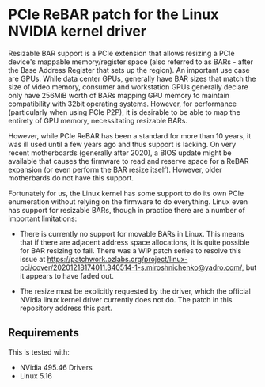 # PCIe ReBAR patch for the Linux NVIDIA kernel driver

Resizable BAR support is a PCIe extension that allows resizing a PCIe device's
mappable memory/register space (also referred to as BARs - after the Base
Address Register that sets up the region). An important use case are GPUs.
While data center GPUs, generally have BAR sizes that match the size of
video memory, consumer and workstation GPUs generally declare only have 256MiB worth
of BARs mapping GPU memory to maintain compatibility with 32bit operating systems.
However, for performance (particularly when using PCIe P2P), it is desirable to be
able to map the entirety of GPU memory, necessitating resizable BARs.

However, while PCIe ReBAR has been a standard for more than 10 years, it was ill
used until a few years ago and thus support is lacking. On very recent motherboards
(generally after 2020), a BIOS update might be available that causes the firmware
to read and reserve space for a ReBAR expansion (or even perform the BAR resize
itself). However, older motherbards do not have this support.

Fortunately for us, the Linux kernel has some support to do its own PCIe enumeration
without relying on the firmware to do everything. Linux even has support for resizable
BARs, though in practice there are a number of important limitations:

- There is currently no support for movable BARs in Linux. This means that if there
 are adjacent address space allocations, it is quite possible for BAR resizing to fail.
 There was a WIP patch series to resolve this issue at https://patchwork.ozlabs.org/project/linux-pci/cover/20201218174011.340514-1-s.miroshnichenko@yadro.com/, but it appears to have faded out.

- The resize must be explicitly requested by the driver, which the official NVidia linux
  kernel driver currently does not do. The patch in this repository address this part.

## Requirements

This is tested with:
  - NVidia 495.46 Drivers
  - Linux 5.16


